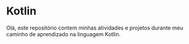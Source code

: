 # Kotlin
Olá, este repositório contem minhas atividades e projetos durante meu caminho de aprendizado na linguagem Kotlin.
